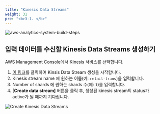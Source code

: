 ```yaml
---
title: "Kinesis Data Streams"
weight: 31
pre: "<b>3-1. </b>"
---
```


![aws-analytics-system-build-steps](/analytics-on-aws/images/aws-analytics-system-build-steps.png)

## 입력 데이터를 수신할 Kinesis Data Streams 생성하기

AWS Management Console에서 Kinesis 서비스를 선택합니다.
1. [이 링크](https://us-west-2.console.aws.amazon.com/kinesis/home?region=us-west-2#/streams/create)를 클릭하여 Kinsis Data Stream 생성을 시작합니다.
2. Kinesis stream name 에 원하는 이름(예: `retail-trans`)을 입력합니다.
3. Number of shards 에 원하는 shards 수(예: `1`)를 입력합니다.
4. **\[Create data stream\]** 버튼을 클릭 후, 생성된 kinesis stream의 status가 active가 될 때까지 기다립니다.

![Create Kinesis Data Streams](/analytics-on-aws/images/datastream.png)
